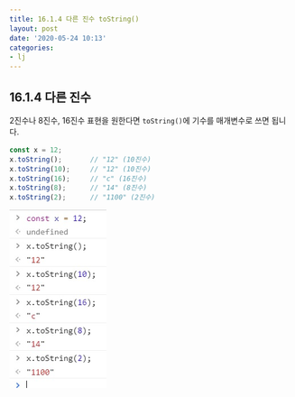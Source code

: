 ```yaml
---
title: 16.1.4 다른 진수 toString()
layout: post
date: '2020-05-24 10:13'
categories:
- lj
---
```


## 16.1.4 다른 진수

2진수나 8진수, 16진수 표현을 원한다면 `toString()`에 기수를 매개변수로 쓰면 됩니다.

```javascript
const x = 12;
x.toString();       // "12" (10진수)
x.toString(10);     // "12" (10진수)
x.toString(16);     // "c" (16진수)
x.toString(8);      // "14" (8진수)
x.toString(2);      // "1100" (2진수)
```

![](/static/img/learningjs/image152.jpg)